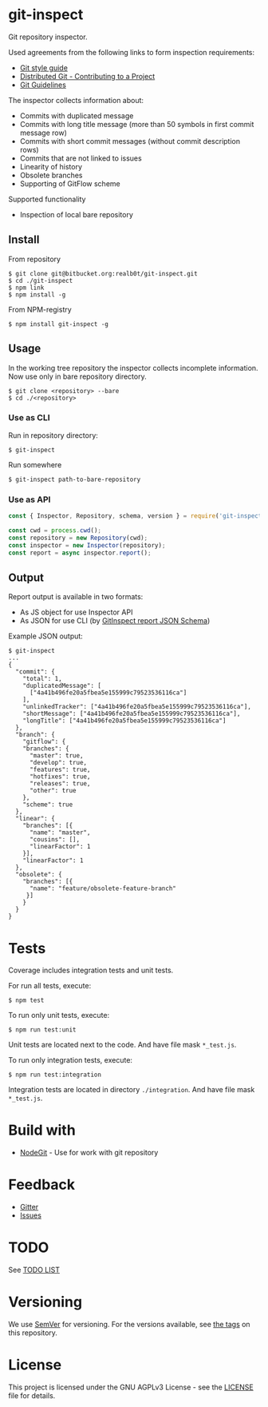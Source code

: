 # git-inspect

Git repository inspector.

Used agreements from the following links to form inspection requirements:

- [Git style guide](https://github.com/agis/git-style-guide)
- [Distributed Git - Contributing to a Project](https://git-scm.com/book/en/v2/Distributed-Git-Contributing-to-a-Project)
- [Git Guidelines](https://github.com/monterail/guidelines/blob/master/git.md)

The inspector collects information about:

- Commits with duplicated message
- Commits with long title message (more than 50 symbols in first commit message row)
- Commits with short commit messages (without commit description rows)
- Commits that are not linked to issues
- Linearity of history
- Obsolete branches
- Supporting of GitFlow scheme

Supported functionality

- Inspection of local bare repository

## Install

From repository
```
$ git clone git@bitbucket.org:realb0t/git-inspect.git
$ cd ./git-inspect
$ npm link
$ npm install -g
```

From NPM-registry
```
$ npm install git-inspect -g
```

## Usage

In the working tree repository the inspector collects incomplete information.
Now use only in bare repository directory.

```
$ git clone <repository> --bare
$ cd ./<repository>
```

### Use as CLI

Run in repository directory:
```
$ git-inspect
```

Run somewhere
```
$ git-inspect path-to-bare-repository
```

### Use as API

```javascript
const { Inspector, Repository, schema, version } = require('git-inspect');

const cwd = process.cwd();
const repository = new Repository(cwd);
const inspector = new Inspector(repository);
const report = async inspector.report();
```

## Output

Report output is available in two formats:

- As JS object for use Inspector API
- As JSON for use CLI (by [GitInspect report JSON Schema](report-schema.json))

Example JSON output:

```
$ git-inspect
...
{
  "commit": {
    "total": 1,
    "duplicatedMessage": [
      ["4a41b496fe20a5fbea5e155999c79523536116ca"]
    ],
    "unlinkedTracker": ["4a41b496fe20a5fbea5e155999c79523536116ca"],
    "shortMessage": ["4a41b496fe20a5fbea5e155999c79523536116ca"],
    "longTitle": ["4a41b496fe20a5fbea5e155999c79523536116ca"]
  },
  "branch": {
    "gitflow": {
    "branches": {
      "master": true,
      "develop": true,
      "features": true,
      "hotfixes": true,
      "releases": true,
      "other": true
    },
    "scheme": true
  },
  "linear": {
    "branches": [{
      "name": "master",
      "cousins": [],
      "linearFactor": 1
    }],
    "linearFactor": 1
  },
  "obsolete": {
    "branches": [{
      "name": "feature/obsolete-feature-branch"
     }]
    }
  }
}
```

# Tests

Coverage includes integration tests and unit tests.

For run all tests, execute:
```
$ npm test
```

To run only unit tests, execute:
```
$ npm run test:unit
```

Unit tests are located next to the code. And have file mask `*_test.js`.

To run only integration tests, execute:
```
$ npm run test:integration
```

Integration tests are located in directory `./integration`. And have file mask `*_test.js`.


# Build with

- [NodeGit](https://www.nodegit.org/) - Use for work with git repository

# Feedback

- [Gitter](https://gitter.im/GitSemver/git-inspect)
- [Issues](https://github.com/git-semver/git-inspect/issues)

# TODO

See [TODO LIST](TODO.md)

# Versioning

We use [SemVer](https://semver.org/) for versioning. For the versions available, see [the tags](https://github.com/git-semver/git-inspect/tags) on this repository.

# License

This project is licensed under the GNU AGPLv3 License - see the [LICENSE](LICENSE) file for details.
